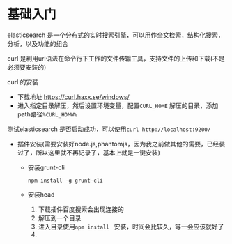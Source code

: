 # 基础入门

elasticsearch 是一个分布式的实时搜索引擎，可以用作全文检索，结构化搜索，分析，以及功能的组合

curl 是利用url语法在命令行下工作的文件传输工具，支持文件的上传和下载(不是必须要安装的)

curl 的安装  

* 下载地址 https://curl.haxx.se/windows/
* 进入指定目录解压，然后设置环境变量，配置`CURL_HOME` 解压的目录，添加path路径`%CURL_HOMW%`

测试elasticsearch 是否启动成功，可以使用`curl http://localhost:9200/`

- 插件安装(需要安装好node.js,phantomjs，因为我之前做其他的需要，已经装过了，所以这里就不再记录了，基本上就是一键安装)
    - 安装grunt-cli
    
        `npm install -g grunt-cli`
    - 安装head
      
        1. 下载插件百度搜索会出现连接的
        2. 解压到一个目录
        3. 进入目录使用`npm install ` 安装，时间会比较久，等一会应该就好了
        4. 
    




